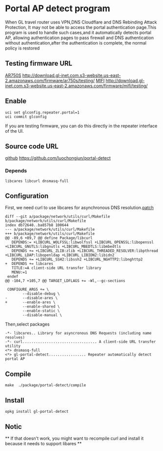 # Portal AP detect program

When GL travel router uses VPN,DNS Cloudflare and DNS Rebinding Attack Protection, It may not be able to access the portal authentication page.This program is used to handle such cases,and it automatically detects portal AP, allowing authentication pages to pass firewall and DNS authentication without authentication,after the authentication is complete, the normal policy is restored
## Testing firmware URL

[AR750S](http://download.gl-inet.com.s3-website.us-east-2.amazonaws.com/firmware/ar750s/testing/) http://download.gl-inet.com.s3-website.us-east-2.amazonaws.com/firmware/ar750s/testing/
[MIFI](http://download.gl-inet.com.s3-website.us-east-2.amazonaws.com/firmware/ar750s/testing/)   http://download.gl-inet.com.s3-website.us-east-2.amazonaws.com/firmware/mifi/testing/

## Enable

```
uci set glconfig.repeater.portal=1
uci commit glconfig
```
If you are testing firmware,  you can do this directly in the repeater interface of the UI.

## Source code URL

[github](https://github.com/luochongjun/portal-detect) https://github.com/luochongjun/portal-detect

### Depends

```
libcares libcurl dnsmasq-full
```

## Configuration

First, we need curl to use libcares for asynchronous DNS resolution.[patch](https://github.com/gl-inet/openwrt/commit/2e032d245a642a3bdaa88d830edb063204be979f)
```
diff --git a/package/network/utils/curl/Makefile b/package/network/utils/curl/Makefile
index db72640..ba857b8 100644
--- a/package/network/utils/curl/Makefile
+++ b/package/network/utils/curl/Makefile
@@ -89,6 +89,7 @@ define Package/libcurl
   DEPENDS:= +LIBCURL_WOLFSSL:libwolfssl +LIBCURL_OPENSSL:libopenssl +LIBCURL_GNUTLS:libgnutls +LIBCURL_MBEDTLS:libmbedtls
   DEPENDS += +LIBCURL_ZLIB:zlib +LIBCURL_THREADED_RESOLVER:libpthread +LIBCURL_LDAP:libopenldap +LIBCURL_LIBIDN2:libidn2
   DEPENDS += +LIBCURL_SSH2:libssh2 +LIBCURL_NGHTTP2:libnghttp2
+  DEPENDS += libcares
   TITLE:=A client-side URL transfer library
   MENU:=1
 endef
@@ -104,7 +105,7 @@ TARGET_LDFLAGS += -Wl,--gc-sections
 
 CONFIGURE_ARGS += \
        --disable-debug \
-       --disable-ares \
+       --enable-ares \
        --enable-shared \
        --enable-static \
        --disable-manual \
```
Then,select  packages
```
-*- libcares.. Library for asyncronous DNS Requests (including name resolves)
-*- curl.................................. A client-side URL transfer utility
<*> dnsmasq-full
<*> gl-portal-detect................. Repeater automatically detect portal AP
```

## Compile

```
make  ./package/portal-detect/compile
```
## Install

```
opkg install gl-portal-detect
```
## Notic

** If that doesn't work, you might want to recompile curl and install it because it needs to support libares **
